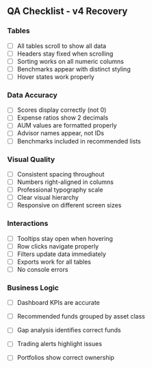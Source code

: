 ## QA Checklist - v4 Recovery

### Tables
- [ ] All tables scroll to show all data
- [ ] Headers stay fixed when scrolling
- [ ] Sorting works on all numeric columns
- [ ] Benchmarks appear with distinct styling
- [ ] Hover states work properly

### Data Accuracy
- [ ] Scores display correctly (not 0)
- [ ] Expense ratios show 2 decimals
- [ ] AUM values are formatted properly
- [ ] Advisor names appear, not IDs
- [ ] Benchmarks included in recommended lists

### Visual Quality
- [ ] Consistent spacing throughout
- [ ] Numbers right-aligned in columns
- [ ] Professional typography scale
- [ ] Clear visual hierarchy
- [ ] Responsive on different screen sizes

### Interactions
- [ ] Tooltips stay open when hovering
- [ ] Row clicks navigate properly
- [ ] Filters update data immediately
- [ ] Exports work for all tables
- [ ] No console errors

### Business Logic
- [ ] Dashboard KPIs are accurate
- [ ] Recommended funds grouped by asset class
- [ ] Gap analysis identifies correct funds
- [ ] Trading alerts highlight issues
- [ ] Portfolios show correct ownership


